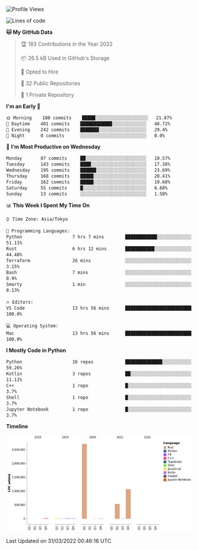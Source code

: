 <!--START_SECTION:waka-->
![Profile Views](http://img.shields.io/badge/Profile%20Views-0-blue)

![Lines of code](https://img.shields.io/badge/From%20Hello%20World%20I%27ve%20Written-4%20Million%20lines%20of%20code-blue)

**🐱 My GitHub Data** 

> 🏆 183 Contributions in the Year 2022
 > 
> 📦 26.5 kB Used in GitHub's Storage 
 > 
> 💼 Opted to Hire
 > 
> 📜 32 Public Repositories 
 > 
> 🔑 1 Private Repository 
 > 
**I'm an Early 🐤** 

```text
🌞 Morning    180 commits    █████░░░░░░░░░░░░░░░░░░░░   21.87% 
🌆 Daytime    401 commits    ████████████░░░░░░░░░░░░░   48.72% 
🌃 Evening    242 commits    ███████░░░░░░░░░░░░░░░░░░   29.4% 
🌙 Night      0 commits      ░░░░░░░░░░░░░░░░░░░░░░░░░   0.0%

```
📅 **I'm Most Productive on Wednesday** 

```text
Monday       87 commits     ██░░░░░░░░░░░░░░░░░░░░░░░   10.57% 
Tuesday      143 commits    ████░░░░░░░░░░░░░░░░░░░░░   17.38% 
Wednesday    195 commits    ██████░░░░░░░░░░░░░░░░░░░   23.69% 
Thursday     168 commits    █████░░░░░░░░░░░░░░░░░░░░   20.41% 
Friday       162 commits    █████░░░░░░░░░░░░░░░░░░░░   19.68% 
Saturday     55 commits     █░░░░░░░░░░░░░░░░░░░░░░░░   6.68% 
Sunday       13 commits     ░░░░░░░░░░░░░░░░░░░░░░░░░   1.58%

```


📊 **This Week I Spent My Time On** 

```text
⌚︎ Time Zone: Asia/Tokyo

💬 Programming Languages: 
Python                   7 hrs 7 mins        ████████████░░░░░░░░░░░░░   51.11% 
Rust                     6 hrs 12 mins       ███████████░░░░░░░░░░░░░░   44.48% 
Terraform                26 mins             ░░░░░░░░░░░░░░░░░░░░░░░░░   3.15% 
Bash                     7 mins              ░░░░░░░░░░░░░░░░░░░░░░░░░   0.9% 
Smarty                   1 min               ░░░░░░░░░░░░░░░░░░░░░░░░░   0.13%

🔥 Editors: 
VS Code                  13 hrs 56 mins      █████████████████████████   100.0%

💻 Operating System: 
Mac                      13 hrs 56 mins      █████████████████████████   100.0%

```

**I Mostly Code in Python** 

```text
Python                   16 repos            ██████████████░░░░░░░░░░░   59.26% 
Kotlin                   3 repos             ██░░░░░░░░░░░░░░░░░░░░░░░   11.11% 
C++                      1 repo              █░░░░░░░░░░░░░░░░░░░░░░░░   3.7% 
Shell                    1 repo              █░░░░░░░░░░░░░░░░░░░░░░░░   3.7% 
Jupyter Notebook         1 repo              █░░░░░░░░░░░░░░░░░░░░░░░░   3.7%

```


**Timeline**

![Chart not found](https://raw.githubusercontent.com/kitagawa-hr/kitagawa-hr/main/charts/bar_graph.png) 


 Last Updated on 31/03/2022 00:46:16 UTC
<!--END_SECTION:waka-->
